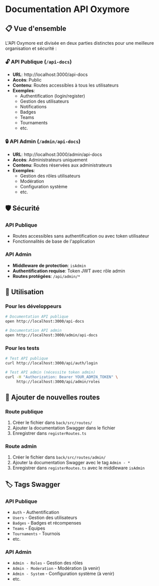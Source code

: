 # Documentation API Oxymore

## 📋 **Vue d'ensemble**

L'API Oxymore est divisée en deux parties distinctes pour une meilleure organisation et sécurité :

### 🔓 **API Publique** (`/api-docs`)
- **URL**: http://localhost:3000/api-docs
- **Accès**: Public
- **Contenu**: Routes accessibles à tous les utilisateurs
- **Exemples**:
  - Authentification (login/register)
  - Gestion des utilisateurs
  - Notifications
  - Badges
  - Teams
  - Tournaments
  - etc.

### 🔒 **API Admin** (`/admin/api-docs`)
- **URL**: http://localhost:3000/admin/api-docs
- **Accès**: Administrateurs uniquement
- **Contenu**: Routes réservées aux administrateurs
- **Exemples**:
  - Gestion des rôles utilisateurs
  - Modération
  - Configuration système
  - etc.

## 🛡️ **Sécurité**

### API Publique
- Routes accessibles sans authentification ou avec token utilisateur
- Fonctionnalités de base de l'application

### API Admin
- **Middleware de protection**: `isAdmin`
- **Authentification requise**: Token JWT avec rôle admin
- **Routes protégées**: `/api/admin/*`

## 🔧 **Utilisation**

### Pour les développeurs
```bash
# Documentation API publique
open http://localhost:3000/api-docs

# Documentation API admin
open http://localhost:3000/admin/api-docs
```

### Pour les tests
```bash
# Test API publique
curl http://localhost:3000/api/auth/login

# Test API admin (nécessite token admin)
curl -H "Authorization: Bearer YOUR_ADMIN_TOKEN" \
     http://localhost:3000/api/admin/roles
```

## 📝 **Ajouter de nouvelles routes**

### Route publique
1. Créer le fichier dans `back/src/routes/`
2. Ajouter la documentation Swagger dans le fichier
3. Enregistrer dans `registerRoutes.ts`

### Route admin
1. Créer le fichier dans `back/src/routes/admin/`
2. Ajouter la documentation Swagger avec le tag `Admin - *`
3. Enregistrer dans `registerRoutes.ts` avec le middleware `isAdmin`

## 🏷️ **Tags Swagger**

### API Publique
- `Auth` - Authentification
- `Users` - Gestion des utilisateurs
- `Badges` - Badges et récompenses
- `Teams` - Équipes
- `Tournaments` - Tournois
- etc.

### API Admin
- `Admin - Roles` - Gestion des rôles
- `Admin - Moderation` - Modération (à venir)
- `Admin - System` - Configuration système (à venir)
- etc. 